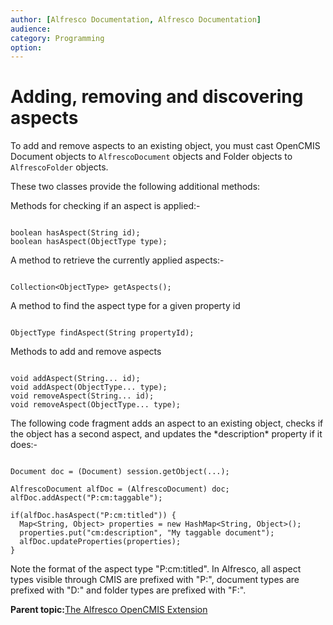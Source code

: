 ```yaml
---
author: [Alfresco Documentation, Alfresco Documentation]
audience: 
category: Programming
option: 
---
```


# Adding, removing and discovering aspects

To add and remove aspects to an existing object, you must cast OpenCMIS Document objects to `AlfrescoDocument` objects and Folder objects to `AlfrescoFolder` objects.

These two classes provide the following additional methods:

Methods for checking if an aspect is applied:-

```

boolean hasAspect(String id);
boolean hasAspect(ObjectType type);

```

A method to retrieve the currently applied aspects:-

```

Collection<ObjectType> getAspects();

```

A method to find the aspect type for a given property id

```

ObjectType findAspect(String propertyId);

```

Methods to add and remove aspects

```

void addAspect(String... id);
void addAspect(ObjectType... type);
void removeAspect(String... id);
void removeAspect(ObjectType... type);

```

The following code fragment adds an aspect to an existing object, checks if the object has a second aspect, and updates the \*description\* property if it does:-

```

Document doc = (Document) session.getObject(...);
  
AlfrescoDocument alfDoc = (AlfrescoDocument) doc;
alfDoc.addAspect("P:cm:taggable");

if(alfDoc.hasAspect("P:cm:titled")) {
  Map<String, Object> properties = new HashMap<String, Object>();
  properties.put("cm:description", "My taggable document");
  alfDoc.updateProperties(properties);
}

```

Note the format of the aspect type "P:cm:titled". In Alfresco, all aspect types visible through CMIS are prefixed with "P:", document types are prefixed with "D:" and folder types are prefixed with "F:".

**Parent topic:**[The Alfresco OpenCMIS Extension](../concepts/opencmis-ext-intro.md)

